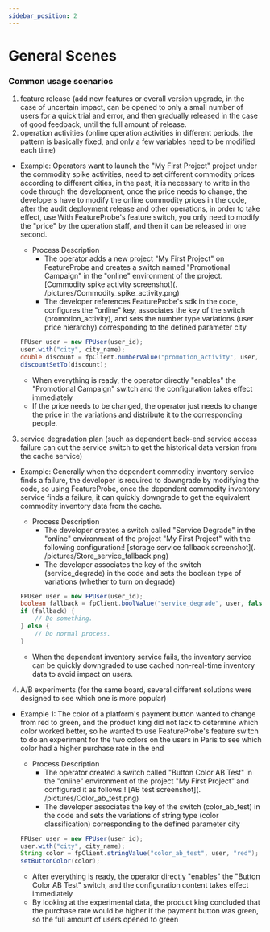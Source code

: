 ```yaml
---
sidebar_position: 2
---
```


# General Scenes

### Common usage scenarios
1. feature release (add new features or overall version upgrade, in the case of uncertain impact, can be opened to only a small number of users for a quick trial and error, and then gradually released in the case of good feedback, until the full amount of release.
2. operation activities (online operation activities in different periods, the pattern is basically fixed, and only a few variables need to be modified each time)
 - Example: Operators want to launch the "My First Project" project under the commodity spike activities, need to set different commodity prices according to different cities, in the past, it is necessary to write in the code through the development, once the price needs to change, the developers have to modify the online commodity prices in the code, after the audit deployment release and other operations, in order to take effect, use With FeatureProbe's feature switch, you only need to modify the "price" by the operation staff, and then it can be released in one second.

   + Process Description
     * The operator adds a new project "My First Project" on FeatureProbe and creates a switch named "Promotional Campaign" in the "online" environment of the project. [Commodity spike activity screenshot](. /pictures/Commodity_spike_activity.png)
     * The developer references FeatureProbe's sdk in the code, configures the "online" key, associates the key of the switch (promotion_activity), and sets the number type variations (user price hierarchy) corresponding to the defined parameter city
  
    ```java
   FPUser user = new FPUser(user_id);
   user.with("city", city_name);
   double discount = fpClient.numberValue("promotion_activity", user, 1.0);
   discountSetTo(discount);
    ```
 
     * When everything is ready, the operator directly "enables" the "Promotional Campaign" switch and the configuration takes effect immediately
     * If the price needs to be changed, the operator just needs to change the price in the variations and distribute it to the corresponding people.

3. service degradation plan (such as dependent back-end service access failure can cut the service switch to get the historical data version from the cache service)
 - Example: Generally when the dependent commodity inventory service finds a failure, the developer is required to downgrade by modifying the code, so using FeatureProbe, once the dependent commodity inventory service finds a failure, it can quickly downgrade to get the equivalent commodity inventory data from the cache.
   + Process Description
     * The developer creates a switch called "Service Degrade" in the "online" environment of the project "My First Project" with the following configuration:! [storage service fallback screenshot](. /pictures/Store_service_fallback.png)
     * The developer associates the key of the switch (service_degrade) in the code and sets the boolean type of variations (whether to turn on degrade)
  
    ```java
   FPUser user = new FPUser(user_id);
    boolean fallback = fpClient.boolValue("service_degrade", user, false);
    if (fallback) {
    	// Do something.
    } else {
    	// Do normal process.
    }
    ```
 
     * When the dependent inventory service fails, the inventory service can be quickly downgraded to use cached non-real-time inventory data to avoid impact on users.

4. A/B experiments (for the same board, several different solutions were designed to see which one is more popular)
 - Example 1: The color of a platform's payment button wanted to change from red to green, and the product king did not lack to determine which color worked better, so he wanted to use FeatureProbe's feature switch to do an experiment for the two colors on the users in Paris to see which color had a higher purchase rate in the end

   + Process Description
     * The operator created a switch called "Button Color AB Test" in the "online" environment of the project "My First Project" and configured it as follows:! [AB test screenshot](. /pictures/Color_ab_test.png)
     * The developer associates the key of the switch (color_ab_test) in the code and sets the variations of string type (color classification) corresponding to the defined parameter city
  
    ```java
   FPUser user = new FPUser(user_id);
    user.with("city", city_name);
    String color = fpClient.stringValue("color_ab_test", user, "red");
    setButtonColor(color);
    ```
 
     * After everything is ready, the operator directly "enables" the "Button Color AB Test" switch, and the configuration content takes effect immediately
     * By looking at the experimental data, the product king concluded that the purchase rate would be higher if the payment button was green, so the full amount of users opened to green

